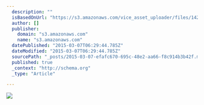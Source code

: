 ```yaml
---
  description: ""
  isBasedOnUrl: "https://s3.amazonaws.com/vice_asset_uploader/files/14230914871422278764_barbora_balkova_01.gif"
  author: []
  publisher: 
    domain: "s3.amazonaws.com"
    name: "s3.amazonaws.com"
  datePublished: "2015-03-07T06:29:44.785Z"
  dateModified: "2015-03-07T06:29:44.785Z"
  sourcePath: "_posts/2015-03-07-efafc670-695c-48e2-aa66-f8c914b3b42f.md"
  published: true
  _context: "http://schema.org"
  _type: "Article"

---
```

![](https://s3.amazonaws.com/vice_asset_uploader/files/14230914871422278764_barbora_balkova_01.gif)